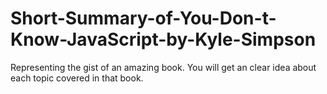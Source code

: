 # Short-Summary-of-You-Don-t-Know-JavaScript-by-Kyle-Simpson
Representing the gist of an amazing book. You will get an clear idea about each topic covered in that book.
